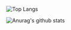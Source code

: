 ![Top Langs](https://github-readme-stats.vercel.app/api/top-langs/?username=rexwu1104&langs_count=20&theme=radical)

![Anurag's github stats](https://github-readme-stats.vercel.app/api?username=rexwu1104&show_icons=true&theme=radical)
